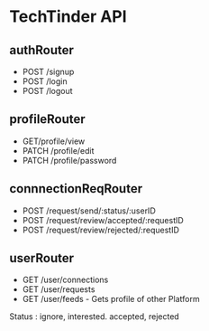 # TechTinder API

## authRouter

- POST /signup
- POST /login
- POST /logout

## profileRouter

- GET/profile/view
- PATCH /profile/edit
- PATCH /profile/password

## connnectionReqRouter

- POST /request/send/:status/:userID
- POST /request/review/accepted/:requestID
- POST /request/review/rejected/:requestID

## userRouter

- GET /user/connections
- GET /user/requests
- GET /user/feeds - Gets profile of other Platform

Status : ignore, interested. accepted, rejected
